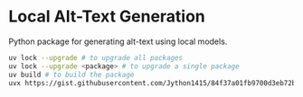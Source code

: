 # Local Alt-Text Generation

Python package for generating alt-text using local models.

```bash
uv lock --upgrade # to upgrade all packages
uv lock --upgrade <package> # to upgrade a single package
uv build # to build the package
uvx https://gist.githubusercontent.com/Jython1415/84f37a01fb9700d3eb72b67a52273222/raw/831490b06514bc45d219a1a4634095a3d9a98b9a/uv-publish-pypi.py # to publish the package
```

